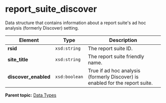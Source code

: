 # report_suite_discover

Data structure that contains information about a report suite's ad hoc analysis (formerly Discover) setting.

|Element|Type|Description|
|-------|----|-----------|
|**rsid** |`xsd:string` | The report suite ID. |
|**site_title** |`xsd:string` | The report suite friendly name. |
|**discover_enabled** |`xsd:boolean` | True if ad hoc analysis (formerly Discover) is enabled for the report suite. |

**Parent topic:** [Data Types](../data_types/c_datatypes.md)

